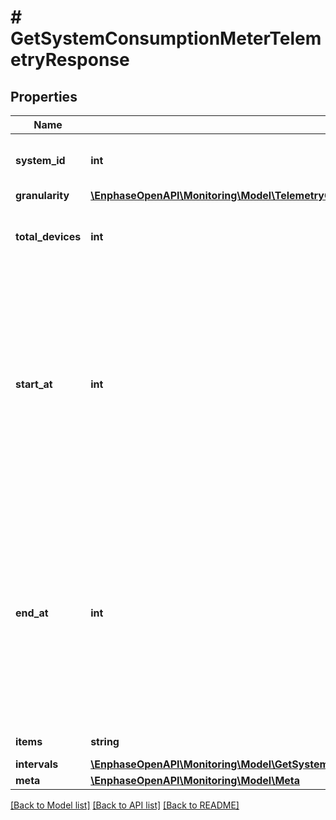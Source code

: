 # # GetSystemConsumptionMeterTelemetryResponse

## Properties

Name | Type | Description | Notes
------------ | ------------- | ------------- | -------------
**system_id** | **int** | Unique numeric ID of the system. | [optional]
**granularity** | [**\EnphaseOpenAPI\Monitoring\Model\TelemetryGranularityEnum**](TelemetryGranularityEnum.md) |  | [optional]
**total_devices** | **int** | Number of non-retired consumption meters in the site. | [optional]
**start_at** | **int** | Start time of the data series. Either start_date or start_at will be present. By default start_at will appear in response. If start_date parameter is passed in the url then start_date field will appear in response. | [optional]
**end_at** | **int** | End time of the data series. Either end_date or end_at will be present. By default end_at will appear in response. If end_date parameter is passed in the url then end_date field will appear in response. | [optional]
**items** | **string** | List key &#39;intervals&#39;. | [optional]
**intervals** | [**\EnphaseOpenAPI\Monitoring\Model\GetSystemConsumptionMeterTelemetryResponseIntervalsInner[]**](GetSystemConsumptionMeterTelemetryResponseIntervalsInner.md) |  | [optional]
**meta** | [**\EnphaseOpenAPI\Monitoring\Model\Meta**](Meta.md) |  | [optional]

[[Back to Model list]](../../README.md#models) [[Back to API list]](../../README.md#endpoints) [[Back to README]](../../README.md)
